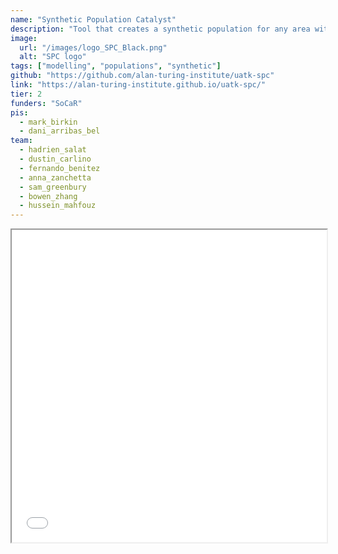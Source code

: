 ```yaml
---
name: "Synthetic Population Catalyst"
description: "Tool that creates a synthetic population for any area within Great Britain, including socio-demographic, health and daily activity data. Calibrated to 2020, with projections of some variables to between 2012 and 2039."
image:
  url: "/images/logo_SPC_Black.png"
  alt: "SPC logo"
tags: ["modelling", "populations", "synthetic"]
github: "https://github.com/alan-turing-institute/uatk-spc"
link: "https://alan-turing-institute.github.io/uatk-spc/"
tier: 2
funders: "SoCaR"
pis:
  - mark_birkin
  - dani_arribas_bel
team:
  - hadrien_salat
  - dustin_carlino
  - fernando_benitez
  - anna_zanchetta
  - sam_greenbury
  - bowen_zhang
  - hussein_mahfouz
---
```


<iframe  style="width:100%;min-height:500px" src="/images/spc_image.png" title="SPC Schema"/>

The Synthetic Population Catalyst (SPC) makes it easier for researchers to work with synthetic population data in Great Britain. It combines a rich variety of data sources and modelling techniques and presents its results either as a fully customisable tool or as a data product with pre-compiled areas directly accessible from the website. SPC is constructed around the Middle-Layer Output Areas (MSOAs) scale, with some variables precise up to the Output Area scale. It is optimised for the year 2020, although files for 2012 up to 2039 are provided. The output files can then feed dynamic models, such as ABMs, for multiple purposes where an enriched synthetic population file is required. SPC includes a comprehensive set of variables such as socio-demographic characteristics, daily activities, and other extra data to help model the complexity of British society.

An extensive description can be found on the [website](https://alan-turing-institute.github.io/uatk-spc/) and inside this [academic paper](https://doi.org/10.1177/23998083231203066).
